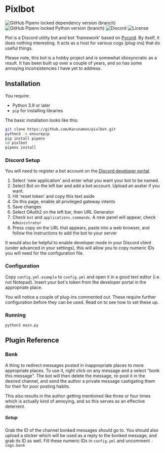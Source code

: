 # Pixlbot
![GitHub Pipenv locked dependency version (branch)](https://img.shields.io/github/pipenv/locked/dependency-version/karunamon/pixlbot/py-cord/master?style=for-the-badge) ![GitHub Pipenv locked Python version (branch)](https://img.shields.io/github/pipenv/locked/python-version/karunamon/pixlbot/release?style=for-the-badge) ![Discord](https://img.shields.io/discord/709655247357739048?logo=discord&style=for-the-badge) ![License](https://img.shields.io/github/license/karunamon/pixlbot?style=for-the-badge)

Pixl is a Discord utility bot and bot 'framework' based on [Pycord](https://pycord.dev/). By itself, it does nothing interesting. It acts as a host for various cogs (plug-ins) that do useful things.

Please note, this bot is a hobby project and is somewhat idiosyncratic as a result. It has been built up over a couple of years, and so has some annoying inconsistencies I have yet to address.

## Installation

You require:

* Python 3.9 or later
* `pip` for installing libraries

The basic installation looks like this:

```bash
git clone https://github.com/Karunamon/pixlbot.git 
python3 -m ensurepip
pip install pipenv
cd pixlbot
pipenv install
```

### Discord Setup

You will need to register a bot account on the [Discord developer portal](https://discord.com/developers/applications). 

1. Select 'new application' and enter what you want your bot to be named.
2. Select Bot on the left bar and add a bot account. Upload an avatar if you want.
3. Hit 'reset token' and copy this text aside
4. On this page, enable all privileged gateway intents
5. Save changes
6. Select OAuth2 on the left bar, then URL Generator
7. Check `bot` and `applications.commands`. A new panel will appear, check `Administrator`
8. Press copy on the URL that appears, paste into a web browser, and follow the instructions to add the bot to your server

It would also be helpful to enable developer mode in your Discord client (under advanced in your settings), this will allow you to copy numeric IDs you will need for the configuration file.

### Configuration

Copy `config.yml.example` to `config.yml` and open it in a good text editor (i.e. not Notepad). Insert your bot's token from the developer portal in the appropriate place.

You will notice a couple of plug-ins commented out. These require further configuration before they can be used. Read on to see how to set these up.

### Running

`python3 main.py`

## Plugin Reference

### Bonk
A thing to redirect messages posted in inappropriate places to more appropriate places. To use it, right click on any message and a select "bonk this message". The bot will then delete the message, re-post it in the desired channel, and send the author a private message castigating them for their for poor posting habits.

This also results in the author getting mentioned like three or four times which is actually kind of annoying, and so this serves as an effective deterrent.

##### Setup

Grab the ID of the channel bonked messages should go to. You should also upload a sticker which will be used as a reply to the bonked message, and grab its ID as well. Fill these numeric IDs in `config.yml` and uncomment `- cogs.bonk`
